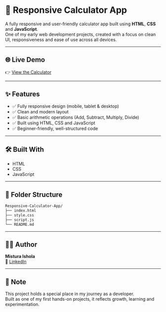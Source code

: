# 🧮 Responsive Calculator App

A fully responsive and user-friendly calculator app built using **HTML**, **CSS** and **JavaScript**.  
One of my early web development projects, created with a focus on clean UI, responsiveness and ease of use across all devices.

---

## 🌐 Live Demo

👉 [View the Calculator](https://misturadev.github.io/Responsive-Calculator-App/)

---

## ✨ Features

- ✅ Fully responsive design (mobile, tablet & desktop)  
- ✅ Clean and modern layout  
- ✅ Basic arithmetic operations (Add, Subtract, Multiply, Divide)  
- ✅ Built using HTML, CSS and JavaScript  
- ✅ Beginner-friendly, well-structured code

---

## 🛠️ Built With

- HTML  
- CSS  
- JavaScript  

---

## 📁 Folder Structure

```bash
Responsive-Calculator-App/
├── index.html
├── style.css
├── script.js
└── README.md
```

---

## 👩‍💻 Author

**Mistura Ishola**  
🔗 [LinkedIn](https://www.linkedin.com/in/mistura-ishola)


---

## 💖 Note

This project holds a special place in my journey as a developer.  
Built as one of my first hands-on projects, it reflects growth, learning and experimentation.
